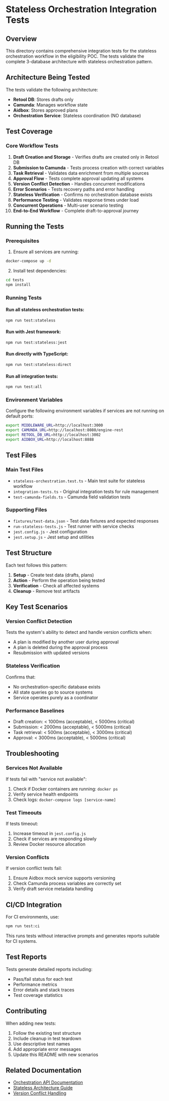# Stateless Orchestration Integration Tests

## Overview

This directory contains comprehensive integration tests for the stateless orchestration workflow in the eligibility POC. The tests validate the complete 3-database architecture with stateless orchestration pattern.

## Architecture Being Tested

The tests validate the following architecture:
- **Retool DB**: Stores drafts only
- **Camunda**: Manages workflow state
- **Aidbox**: Stores approved plans
- **Orchestration Service**: Stateless coordination (NO database)

## Test Coverage

### Core Workflow Tests
1. **Draft Creation and Storage** - Verifies drafts are created only in Retool DB
2. **Submission to Camunda** - Tests process creation with correct variables
3. **Task Retrieval** - Validates data enrichment from multiple sources
4. **Approval Flow** - Tests complete approval updating all systems
5. **Version Conflict Detection** - Handles concurrent modifications
6. **Error Scenarios** - Tests recovery paths and error handling
7. **Stateless Verification** - Confirms no orchestration database exists
8. **Performance Testing** - Validates response times under load
9. **Concurrent Operations** - Multi-user scenario testing
10. **End-to-End Workflow** - Complete draft-to-approval journey

## Running the Tests

### Prerequisites

1. Ensure all services are running:
```bash
docker-compose up -d
```

2. Install test dependencies:
```bash
cd tests
npm install
```

### Running Tests

#### Run all stateless orchestration tests:
```bash
npm run test:stateless
```

#### Run with Jest framework:
```bash
npm run test:stateless:jest
```

#### Run directly with TypeScript:
```bash
npm run test:stateless:direct
```

#### Run all integration tests:
```bash
npm run test:all
```

### Environment Variables

Configure the following environment variables if services are not running on default ports:

```bash
export MIDDLEWARE_URL=http://localhost:3000
export CAMUNDA_URL=http://localhost:8080/engine-rest
export RETOOL_DB_URL=http://localhost:3002
export AIDBOX_URL=http://localhost:8888
```

## Test Files

### Main Test Files
- `stateless-orchestration.test.ts` - Main test suite for stateless workflow
- `integration-tests.ts` - Original integration tests for rule management
- `test-camunda-fields.ts` - Camunda field validation tests

### Supporting Files
- `fixtures/test-data.json` - Test data fixtures and expected responses
- `run-stateless-tests.js` - Test runner with service checks
- `jest.config.js` - Jest configuration
- `jest.setup.js` - Jest setup and utilities

## Test Structure

Each test follows this pattern:

1. **Setup** - Create test data (drafts, plans)
2. **Action** - Perform the operation being tested
3. **Verification** - Check all affected systems
4. **Cleanup** - Remove test artifacts

## Key Test Scenarios

### Version Conflict Detection
Tests the system's ability to detect and handle version conflicts when:
- A plan is modified by another user during approval
- A plan is deleted during the approval process
- Resubmission with updated versions

### Stateless Verification
Confirms that:
- No orchestration-specific database exists
- All state queries go to source systems
- Service operates purely as a coordinator

### Performance Baselines
- Draft creation: < 1000ms (acceptable), < 5000ms (critical)
- Submission: < 2000ms (acceptable), < 5000ms (critical)
- Task retrieval: < 500ms (acceptable), < 3000ms (critical)
- Approval: < 3000ms (acceptable), < 5000ms (critical)

## Troubleshooting

### Services Not Available
If tests fail with "service not available":
1. Check if Docker containers are running: `docker ps`
2. Verify service health endpoints
3. Check logs: `docker-compose logs [service-name]`

### Test Timeouts
If tests timeout:
1. Increase timeout in `jest.config.js`
2. Check if services are responding slowly
3. Review Docker resource allocation

### Version Conflicts
If version conflict tests fail:
1. Ensure Aidbox mock service supports versioning
2. Check Camunda process variables are correctly set
3. Verify draft service metadata handling

## CI/CD Integration

For CI environments, use:
```bash
npm run test:ci
```

This runs tests without interactive prompts and generates reports suitable for CI systems.

## Test Reports

Tests generate detailed reports including:
- Pass/fail status for each test
- Performance metrics
- Error details and stack traces
- Test coverage statistics

## Contributing

When adding new tests:
1. Follow the existing test structure
2. Include cleanup in test teardown
3. Use descriptive test names
4. Add appropriate error messages
5. Update this README with new scenarios

## Related Documentation

- [Orchestration API Documentation](../docs/orchestration-api.md)
- [Stateless Architecture Guide](../docs/stateless-architecture.md)
- [Version Conflict Handling](../docs/version-conflicts.md)
